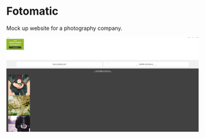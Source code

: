# Fotomatic

Mock up website for a photography company.

![fotomatic](../../images/css-html/fotomatic.png)